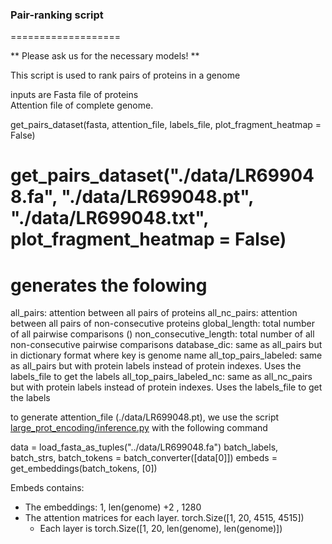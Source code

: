 ### Pair-ranking script
===================

** Please ask us for the necessary models! ** 

This script is used to rank pairs of proteins in a genome 

inputs are
Fasta file of proteins  
Attention file of complete genome.



get_pairs_dataset(fasta, attention_file, labels_file, plot_fragment_heatmap = False)
# get_pairs_dataset("./data/LR699048.fa", "./data/LR699048.pt", "./data/LR699048.txt", plot_fragment_heatmap = False)
# generates the folowing
all_pairs: attention between all pairs of proteins 
all_nc_pairs:  attention between all pairs of non-consecutive proteins
global_length: total number of all pairwise comparisons ()
non_consecutive_length: total number of all non-consecutive pairwise comparisons
database_dic: same as all_pairs but in dictionary format where key is genome name
all_top_pairs_labeled: same as all_pairs but with protein labels instead of protein indexes. Uses the labels_file to get the labels
all_top_pairs_labeled_nc: same as all_nc_pairs but with protein labels instead of protein indexes. Uses the labels_file to get the labels

to generate attention_file (./data/LR699048.pt), we use the script [large_prot_encoding/inference.py](inference.py) with the following command

data = load_fasta_as_tuples("../data/LR699048.fa")
batch_labels, batch_strs, batch_tokens = batch_converter([data[0]])
embeds = get_embeddings(batch_tokens, [0])

Embeds contains:
  - The embeddings: 1, len(genome) +2 , 1280
  - The attention matrices for each layer. torch.Size([1, 20, 4515, 4515])
    - Each layer is torch.Size([1, 20, len(genome), len(genome)])

